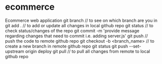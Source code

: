 # ecommerce
Ecommerce web application 
git branch // to see on which branch are you in
git add .  // to add or update all changes in local github repo
git status // to check status/changes of the repo
git commit -m 'provide message regarding changes that need to commit i.e. adding server.js'
git push   // push the code to remote github repo
git checkout -b <branch_name>  // to create a new branch in remote github repo
git status
git push --set-upstream origin deploy
git pull   // to pull all changes from remote to local github repo